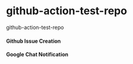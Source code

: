 # github-action-test-repo


github-action-test-repo

#### Github Issue Creation 

#### Google Chat Notification


